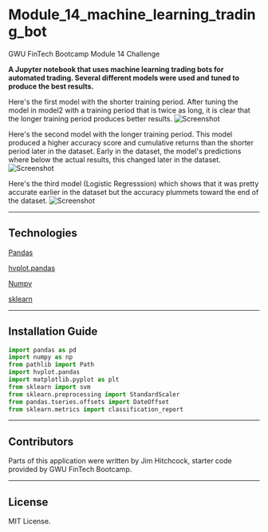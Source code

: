 # Module_14_machine_learning_trading_bot
GWU FinTech Bootcamp Module 14 Challenge 

**A Jupyter notebook that uses machine learning trading bots for automated trading. Several different models were used and tuned to produce the best results.**

Here's the first model with the shorter training period. After tuning the model in model2 with a training period that is twice as long, it is clear that the longer training period produces better results.
![Screenshot](https://github.com/jimhitchcock/Module_14_machine_learning_trading_bot/tree/main/Resources/Model_1.png)

Here's the second model with the longer training period. This model produced a higher accuracy score and cumulative returns than the shorter period later in the dataset.  Early in the dataset, the model's predictions where below the actual results, this changed later in the dataset.
![Screenshot](https://github.com/jimhitchcock/Module_14_machine_learning_trading_bot/tree/main/Resources/Model_2.png)

Here's the third model (Logistic Regresssion) which shows that it was pretty accurate earlier in the dataset but the accuracy plummets toward the end of the dataset.
![Screenshot](https://github.com/jimhitchcock/Module_14_machine_learning_trading_bot/tree/main/Resources/Model_3.png)

---

## Technologies

[Pandas](https://pandas.pydata.org/)

[hvplot.pandas](https://hvplot.holoviz.org/user_guide/Plotting.html)

[Numpy](https://numpy.org/)

[sklearn](https://scikit-learn.org/stable/)

---

## Installation Guide

```python
import pandas as pd
import numpy as np
from pathlib import Path
import hvplot.pandas
import matplotlib.pyplot as plt
from sklearn import svm
from sklearn.preprocessing import StandardScaler
from pandas.tseries.offsets import DateOffset
from sklearn.metrics import classification_report
```
---

## Contributors

Parts of this application were written by Jim Hitchcock, starter code provided by GWU FinTech Bootcamp.

---

## License

MIT License.